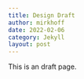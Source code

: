 ```yaml
---
title: Design Draft
author: mirkhoff
date: 2022-02-06
category: Jekyll
layout: post
---
```


This is an draft page.
